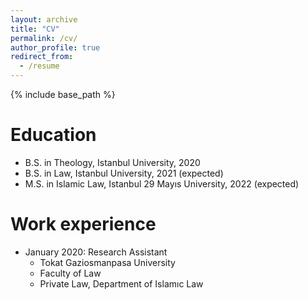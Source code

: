 ```yaml
---
layout: archive
title: "CV"
permalink: /cv/
author_profile: true
redirect_from:
  - /resume
---
```


{% include base_path %}

Education
======
* B.S. in Theology, Istanbul University, 2020
* B.S. in Law, Istanbul University, 2021 (expected)
* M.S. in Islamic Law, Istanbul 29 Mayıs University, 2022 (expected)

Work experience
======
* January 2020: Research Assistant
  * Tokat Gaziosmanpasa University
  * Faculty of Law
  * Private Law, Department of Islamıc Law

  

